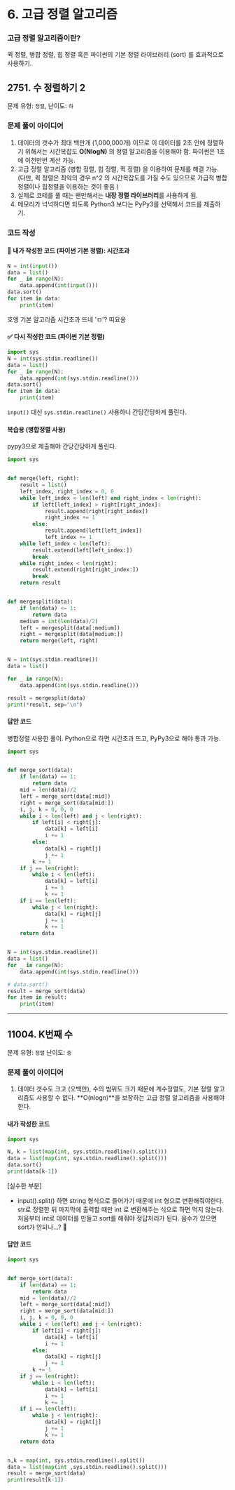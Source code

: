 # 6. 고급 정렬 알고리즘

### 고급 정렬 알고리즘이란?
퀵 정렬, 병합 정렬, 힙 정렬 혹은 파이썬의 기본 정렬 라이브러리 (sort) 를 효과적으로 사용하기.

## 2751. 수 정렬하기 2

문제 유형: `정렬`, 난이도: `하`

### 문제 풀이 아이디어

1) 데이터의 갯수가 최대 백만개 (1,000,000개) 이므로 이 데이터를 2초 안에 정렬하기 위해서는 시간복잡도 **O(NlogN)** 의 정렬 알고리즘을 이용해야 함. 파이썬은 1초에 이천만번 계산 가능.
2) 고급 정렬 알고리즘 (병합 정렬, 힙 정렬, 퀵 정렬) 을 이용하여 문제를 해결 가능. (다만, 퀵 정렬은 최악의 경우 n^2 의 시간복잡도를 가질 수도 있으므로 가급적 병합정렬이나 힙정렬을 이용하는 것이 좋음 )
3) 실제로 코테를 풀 때는 왠만해서는 **내장 정렬 라이브러리**를 사용하게 됨.
4) 메모리가 넉넉하다면 되도록 Python3 보다는 PyPy3를 선택해서 코드를 제출하기.

### 코드 작성

#### 🚫 내가 작성한 코드 (파이썬 기본 정렬): 시간초과

```python
N = int(input())
data = list()
for _ in range(N):
    data.append(int(input()))
data.sort()
for item in data:
    print(item)

```

호엥 기본 알고리즘 시간초과 뜨네 'ㅁ'? 띠요옹

#### ✅ 다시 작성한 코드 (파이썬 기본 정렬)

```python
import sys
N = int(sys.stdin.readline())
data = list()
for _ in range(N):
    data.append(int(sys.stdin.readline()))
data.sort()
for item in data:
    print(item)

```

`input()` 대신 `sys.stdin.readline()` 사용하니 간당간당하게 풀린다.

#### 복습용 (병합정렬 사용)

pypy3으로 제출해야 간당간당하게 풀린다.

```python
import sys


def merge(left, right):
    result = list()
    left_index, right_index = 0, 0
    while left_index < len(left) and right_index < len(right):
        if left[left_index] > right[right_index]:
            result.append(right[right_index])
            right_index += 1
        else:
            result.append(left[left_index])
            left_index += 1
    while left_index < len(left):
        result.extend(left[left_index:])
        break
    while right_index < len(right):
        result.extend(right[right_index:])
        break
    return result


def mergesplit(data):
    if len(data) <= 1:
        return data
    medium = int(len(data)/2)
    left = mergesplit(data[:medium])
    right = mergesplit(data[medium:])
    return merge(left, right)


N = int(sys.stdin.readline())
data = list()

for _ in range(N):
    data.append(int(sys.stdin.readline()))

result = mergesplit(data)
print(*result, sep="\n")
```

#### 답안 코드

병합정렬 사용한 풀이. Python으로 하면 시간초과 뜨고, PyPy3으로 해야 통과 가능.

```python
import sys


def merge_sort(data):
    if len(data) == 1:
        return data
    mid = len(data)//2
    left = merge_sort(data[:mid])
    right = merge_sort(data[mid:])
    i, j, k = 0, 0, 0
    while i < len(left) and j < len(right):
        if left[i] < right[j]:
            data[k] = left[i]
            i += 1
        else:
            data[k] = right[j]
            j += 1
        k += 1
    if j == len(right):
        while i < len(left):
            data[k] = left[i]
            i += 1
            k += 1
    if i == len(left):
        while j < len(right):
            data[k] = right[j]
            j += 1
            k += 1
    return data


N = int(sys.stdin.readline())
data = list()
for _ in range(N):
    data.append(int(sys.stdin.readline()))

# data.sort()
result = merge_sort(data)
for item in result:
    print(item)
```

---

## 11004. K번째 수

문제 유형: `정렬` 난이도: `중`

### 문제 풀이 아이디어

1) 데이터 갯수도 크고 (오백만), 수의 범위도 크기 때문에 계수정렬도, 기본 정렬 알고리즘도 사용할 수 없다. **O(nlogn)**을 보장하는 고급 정렬 알고리즘을 사용해야 한다.

#### 내가 작성한 코드

```python
import sys

N, k = list(map(int, sys.stdin.readline().split()))
data = list(map(int, sys.stdin.readline().split()))
data.sort()
print(data[k-1])

```

[실수한 부분]

- input().split() 하면 string 형식으로 들어가기 때문에 int 형으로 변환해줘야한다. str로 정렬한 뒤 마지막에 출력할 때만 int 로 변환해주는 식으로 하면 먹지 않는다. 처음부터 int로 데이터를 만들고 sort를 해줘야 정답처리가 된다. 음수가 있으면 sort가 안되나...? 🤔

#### 답안 코드

```python
import sys


def merge_sort(data):
    if len(data) == 1:
        return data
    mid = len(data)//2
    left = merge_sort(data[:mid])
    right = merge_sort(data[mid:])
    i, j, k = 0, 0, 0
    while i < len(left) and j < len(right):
        if left[i] < right[j]:
            data[k] = left[i]
            i += 1
        else:
            data[k] = right[j]
            j += 1
        k += 1
    if j == len(right):
        while i < len(left):
            data[k] = left[i]
            i += 1
            k += 1
    if i == len(left):
        while j < len(right):
            data[k] = right[j]
            j += 1
            k += 1
    return data


n,k = map(int, sys.stdin.readline().split())
data = list(map(int ,sys.stdin.readline().split()))
result = merge_sort(data)
print(result[k-1])
```


